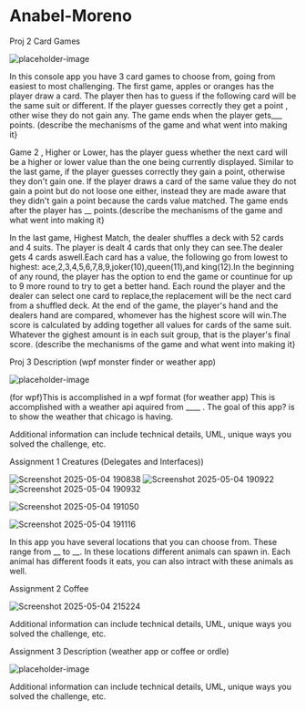 # Anabel-Moreno

Proj 2
Card Games

![placeholder-image](https://github.com/user-attachments/assets/f7eceed8-6346-46ae-b37b-06fd649b4161)

  In this console app you have 3 card games to choose from, going from easiest to most challenging. The first game, apples or oranges has the player draw a card. The player then has to guess if the following card will be the same suit or different. If the player guesses correctly they get a point , other wise they do not gain any. The game ends when the player gets___ points.
(describe the mechanisms of the game and what went into making it}

  Game 2 , Higher or Lower, has the player guess whether the next card will be a higher or lower value than the one being currently displayed. Similar to the last game, if the player guesses correctly they gain a point, otherwise they don't gain one. If the player draws a card of the same value they do not gain a point but do not loose one either, instead they are made aware that they didn't gain a point because the cards value matched. The game ends after the player has __ points.(describe the mechanisms of the game and what went into making it}


  In the last game, Highest Match, the dealer shuffles a deck with 52 cards and 4 suits. The player is dealt 4 cards that only they can see.The dealer gets 4 cards aswell.Each  card has a value, the following go from lowest to highest: ace,2,3,4,5,6,7,8,9,joker(10),queen(11),and king(12).In the beginning of any round, the player has the option to end the game or countinue for up to 9 more round to try to get a better hand. Each round the player and the dealer can select one card to replace,the replacement will be the nect card from a shuffled deck. At the end of the game, the player's hand and the dealers hand are compared, whomever has the highest score will win.The score is calculated by adding together all values for cards of the same suit. Whatever the gighest amount is in each suit group, that is the player's final score.
(describe the mechanisms of the game and what went into making it}



Proj 3
Description (wpf monster finder  or weather app)


![placeholder-image](https://github.com/user-attachments/assets/f7eceed8-6346-46ae-b37b-06fd649b4161)

(for wpf)This is accomplished in a wpf format
(for weather app) This is accomplished with a weather api aquired from ____ . The goal of this app? is to show the weather that chicago is having.

Additional information can include technical details, UML, unique ways you solved the challenge, etc.

Assignment 1
Creatures (Delegates and Interfaces))

![Screenshot 2025-05-04 190838](https://github.com/user-attachments/assets/84b4c983-68ad-4fa3-a053-a3f96316c319)
![Screenshot 2025-05-04 190922](https://github.com/user-attachments/assets/ea671965-4e6d-4310-9200-76c2ea1de9e9)
![Screenshot 2025-05-04 190932](https://github.com/user-attachments/assets/7af8a9d6-de6f-431e-86f8-fb0d2c813442)

![Screenshot 2025-05-04 191050](https://github.com/user-attachments/assets/34ffe783-c1a0-48f2-b2f0-46e1a93529ff)

![Screenshot 2025-05-04 191116](https://github.com/user-attachments/assets/78c6c07d-6cf1-46a1-aa3e-a9d49cd5212c)



In this app you have several locations that you can choose from. These range from __ to __. In these locations different animals can spawn in. Each animal has different foods it eats, you can also intract with these animals as well.

Assignment 2
Coffee

![Screenshot 2025-05-04 215224](https://github.com/user-attachments/assets/c270d5e3-b0e4-4691-96e9-632f76084a27)


Additional information can include technical details, UML, unique ways you solved the challenge, etc.

Assignment 3
Description (weather app or coffee or ordle)


![placeholder-image](https://github.com/user-attachments/assets/f7eceed8-6346-46ae-b37b-06fd649b4161)

Additional information can include technical details, UML, unique ways you solved the challenge, etc.
